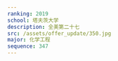 ```yaml
---
ranking: 2019
school: 塔夫茨大学
description: 全美第二十七
src: /assets/offer_update/350.jpg
major: 化学工程
sequence: 347
---
```

